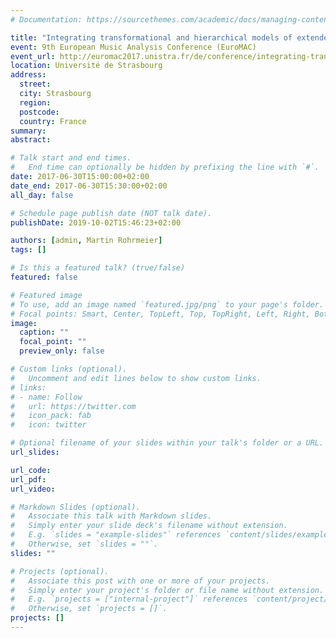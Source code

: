 ```yaml
---
# Documentation: https://sourcethemes.com/academic/docs/managing-content/

title: "Integrating transformational and hierarchical models of extended tonality"
event: 9th European Music Analysis Conference (EuroMAC)
event_url: http://euromac2017.unistra.fr/de/conference/integrating-transformational-and-hierarchical-models-of-extended-tonality-4/
location: Université de Strasbourg
address:
  street:
  city: Strasbourg
  region:
  postcode:
  country: France
summary:
abstract:

# Talk start and end times.
#   End time can optionally be hidden by prefixing the line with `#`.
date: 2017-06-30T15:00:00+02:00
date_end: 2017-06-30T15:30:00+02:00
all_day: false

# Schedule page publish date (NOT talk date).
publishDate: 2019-10-02T15:46:23+02:00

authors: [admin, Martin Rohrmeier]
tags: []

# Is this a featured talk? (true/false)
featured: false

# Featured image
# To use, add an image named `featured.jpg/png` to your page's folder.
# Focal points: Smart, Center, TopLeft, Top, TopRight, Left, Right, BottomLeft, Bottom, BottomRight.
image:
  caption: ""
  focal_point: ""
  preview_only: false

# Custom links (optional).
#   Uncomment and edit lines below to show custom links.
# links:
# - name: Follow
#   url: https://twitter.com
#   icon_pack: fab
#   icon: twitter

# Optional filename of your slides within your talk's folder or a URL.
url_slides:

url_code:
url_pdf:
url_video:

# Markdown Slides (optional).
#   Associate this talk with Markdown slides.
#   Simply enter your slide deck's filename without extension.
#   E.g. `slides = "example-slides"` references `content/slides/example-slides.md`.
#   Otherwise, set `slides = ""`.
slides: ""

# Projects (optional).
#   Associate this post with one or more of your projects.
#   Simply enter your project's folder or file name without extension.
#   E.g. `projects = ["internal-project"]` references `content/project/deep-learning/index.md`.
#   Otherwise, set `projects = []`.
projects: []
---
```

